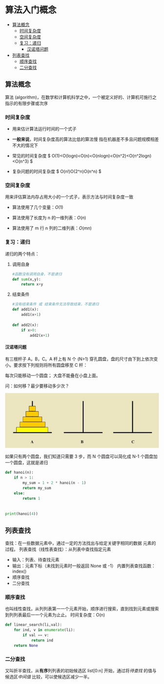 # 算法入门概念

- [算法概念](#算法概念)
  - [时间复杂度](#时间复杂度)
  - [空间复杂度](#空间复杂度)
  - [复习：递归](#复习递归)
    - [汉诺塔问题](#汉诺塔问题)
- [列表查找](#列表查找)
  - [顺序查找](#顺序查找)
  - [二分查找](#二分查找)

## 算法概念

算法 (algorithm)，在数学和计算机科学之中，一个被定义好的、计算机可施行之指示的有限步骤或次序

### 时间复杂度

- 用来估计算法运行时间的一个式子

- **一般来说**，时间复杂度高的算法比低的算法慢
指在机器差不多且问题规模相差不大的情况下

- 常见的时间复杂度
$
O(1)<O(logn)<O(n)<O(nlogn)<O(n^2)<O(n^2logn)<O(n^3)
$

- 复杂问题的时间复杂度
$
O(n!)O(2^n)O(n^n)
$

### 空间复杂度

用来评估算法内存占用大小的一个式子，表示方法与时间复杂度一致

- 算法使用了几个变量：$O(1)$

- 算法使用了长度为 n 的一维列表：$O(n)$

- 算法使用了 m 行 n 列的二维列表：$O(mn)$

### 复习：递归

递归的两个特点：

1. 调用自身

    ```python
    #函数没有调用自身，不是递归
    def sum(x,y):
        return x+y
    ```

2. 结束条件

    ```python
    #没有结束条件 或 结束条件无法导致结束，不是递归
    def add1(x):
        add1(x+1)

    def add2(x):
        if x>0:
            add2(x+1)
    ```

#### 汉诺塔问题

有三根杆子 A，B，C。A 杆上有 N 个 (N>1) 穿孔圆盘，盘的尺寸由下到上依次变小。要求按下列规则将所有圆盘移至 C 杆：

每次只能移动一个圆盘；
大盘不能叠在小盘上面。

问：如何移？最少要移动多少次？

![Hanoi](./Hanoi.jpg "汉诺塔")

如果只有两个圆盘，我们知道只需要 3 步，而 N 个圆盘可以简化成 N-1 个圆盘加一个圆盘，这就是递归

```python
def hanoi(n):
    if n > 1:
        my_sum = 1 + 2 * hanoi(n - 1)
        return my_sum
    else:
        return 1


print(hanoi(4))
```

## 列表查找

查找：在一些数据元素中，通过一定的方法找出与给定关键字相同的数据
元素的过程。
列表查找（线性表查找）：从列表中查找指定元素

- 输入：列表、待查找元素
- 输出：元素下标（未找到元素时一般返回 None 或 -1）
内置列表查找函数：index()
- 顺序查找
- 二分查找

### 顺序查找

也叫线性查找，从列列表第⼀一个元素开始，顺序进⾏搜索，直到找到元素或搜索到列列表最后⼀一个元素为⽌止。
时间复杂度：O(n)

```python
def linear_search(li,val):
    for ind, v in enumerate(li):
        if val == v:
            return ind
    return None

```

### 二分查找

又叫折半查找，从**有序**列列表的初始候选区 list[0:n] 开始，通过将*待查找* 的值与候选区*中间值* 比较，可以使候选区减少一半。

